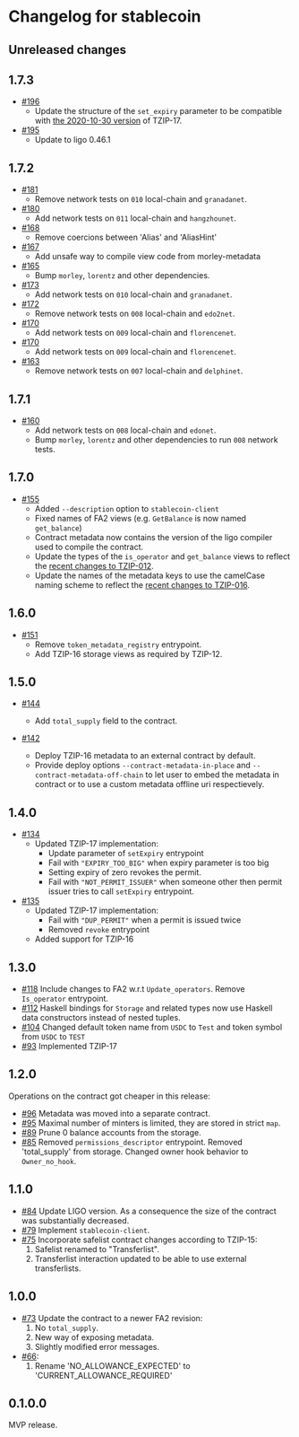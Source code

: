 <!--
SPDX-FileCopyrightText: 2021 Oxhead Alpha
SPDX-License-Identifier: MIT
-->
# Changelog for stablecoin

## Unreleased changes
<!-- Prepend new entries here -->
<!-- Don't forget to update the gas/transaction costs tables in the
README when a new version is released. -->

## 1.7.3

* [#196](https://github.com/tqtezos/stablecoin/pull/196)
  * Update the structure of the `set_expiry` parameter to be compatible with
    [the 2020-10-30 version](https://gitlab.com/tezos/tzip/-/blob/eb1da57684599a266334a73babd7ba82dbbbce66/proposals/tzip-17/tzip-17.md)
    of TZIP-17.
* [#195](https://github.com/tqtezos/stablecoin/pull/195)
  * Update to ligo 0.46.1

## 1.7.2

* [#181](https://github.com/tqtezos/stablecoin/pull/181)
  * Remove network tests on `010` local-chain and `granadanet`.
* [#180](https://github.com/tqtezos/stablecoin/pull/180)
  * Add network tests on `011` local-chain and `hangzhounet`.
* [#168](https://github.com/tqtezos/stablecoin/pull/168)
  * Remove coercions between 'Alias' and 'AliasHint'
* [#167](https://github.com/tqtezos/stablecoin/pull/167)
  * Add unsafe way to compile view code from morley-metadata
* [#165](https://github.com/tqtezos/stablecoin/pull/165)
  * Bump `morley`, `lorentz` and other dependencies.
* [#173](https://github.com/tqtezos/stablecoin/pull/173)
  * Add network tests on `010` local-chain and `granadanet`.
* [#172](https://github.com/tqtezos/stablecoin/pull/172)
  * Remove network tests on `008` local-chain and `edo2net`.
* [#170](https://github.com/tqtezos/stablecoin/pull/170)
  * Add network tests on `009` local-chain and `florencenet`.
* [#170](https://github.com/tqtezos/stablecoin/pull/170)
  * Add network tests on `009` local-chain and `florencenet`.
* [#163](https://github.com/tqtezos/stablecoin/pull/163)
  * Remove network tests on `007` local-chain and `delphinet`.

## 1.7.1

* [#160](https://github.com/tqtezos/stablecoin/pull/160)
  * Add network tests on `008` local-chain and `edonet`.
  * Bump `morley`, `lorentz` and other dependencies to run `008` network tests.

## 1.7.0

* [#155](https://github.com/tqtezos/stablecoin/pull/155)
  * Added `--description` option to `stablecoin-client`
  * Fixed names of FA2 views (e.g. `GetBalance` is now named `get_balance`)
  * Contract metadata now contains the version of the ligo compiler used
    to compile the contract.
  * Update the types of the `is_operator` and `get_balance` views to reflect
    the [recent changes to TZIP-012](https://gitlab.com/tezos/tzip/-/merge_requests/126).
  * Update the names of the metadata keys to use the camelCase naming scheme to reflect
    the [recent changes to TZIP-016](https://gitlab.com/tezos/tzip/-/merge_requests/115).

## 1.6.0

* [#151](https://github.com/tqtezos/stablecoin/pull/151)
  * Remove `token_metadata_registry` entrypoint.
  * Add TZIP-16 storage views as required by TZIP-12.

## 1.5.0

* [#144](https://github.com/tqtezos/stablecoin/pull/144)
  * Add `total_supply` field to the contract.

* [#142](https://github.com/tqtezos/stablecoin/pull/142)
  * Deploy TZIP-16 metadata to an external contract by default.
  * Provide deploy options `--contract-metadata-in-place` and
    `--contract-metadata-off-chain` to let user to embed the metadata
    in contract or to use a custom metadata offline uri respectievely.

## 1.4.0

* [#134](https://github.com/tqtezos/stablecoin/pull/134)
  * Updated TZIP-17 implementation:
    * Update parameter of `setExpiry` entrypoint
    * Fail with `"EXPIRY_TOO_BIG"` when expiry parameter is too big
    * Setting expiry of zero revokes the permit.
    * Fail with `"NOT_PERMIT_ISSUER"` when someone other then permit
      issuer tries to call `setExpiry` entrypoint.
* [#135](https://github.com/tqtezos/stablecoin/pull/135)
  * Updated TZIP-17 implementation:
    * Fail with `"DUP_PERMIT"` when a permit is issued twice
    * Removed `revoke` entrypoint
  * Added support for TZIP-16

## 1.3.0

* [#118](https://github.com/tqtezos/stablecoin/pull/118)
  Include changes to FA2 w.r.t `Update_operators`.
  Remove `Is_operator` entrypoint.
* [#112](https://github.com/tqtezos/stablecoin/pull/112)
  Haskell bindings for `Storage` and related types now use
  Haskell data constructors instead of nested tuples.
* [#104](https://github.com/tqtezos/stablecoin/pull/104)
  Changed default token name from `USDC` to `Test` and token symbol
  from `USDC` to `TEST`
* [#93](https://github.com/tqtezos/stablecoin/pull/93)
  Implemented TZIP-17

## 1.2.0

Operations on the contract got cheaper in this release:

* [#96](https://github.com/tqtezos/stablecoin/pull/96)
  Metadata was moved into a separate contract.
* [#95](https://github.com/tqtezos/stablecoin/pull/95)
  Maximal number of minters is limited, they are stored in strict `map`.
* [#89](https://github.com/tqtezos/stablecoin/pull/89)
  Prune 0 balance accounts from the storage.
* [#85](https://github.com/tqtezos/stablecoin/pull/92)
  Removed `permissions_descriptor` entrypoint.
  Removed 'total_supply' from storage.
  Changed owner hook behavior to `Owner_no_hook`.

## 1.1.0
* [#84](https://github.com/tqtezos/stablecoin/pull/84)
  Update LIGO version.
  As a consequence the size of the contract was substantially decreased.
* [#79](https://github.com/tqtezos/stablecoin/pull/79)
  Implement `stablecoin-client`.
* [#75](https://github.com/tqtezos/stablecoin/pull/75)
  Incorporate safelist contract changes according to TZIP-15:
  1. Safelist renamed to "Transferlist".
  2. Transferlist interaction updated to be able to use external transferlists.

## 1.0.0

* [#73](https://github.com/tqtezos/stablecoin/pull/73)
  Update the contract to a newer FA2 revision:
  1. No `total_supply`.
  2. New way of exposing metadata.
  3. Slightly modified error messages.
* [#66](https://github.com/tqtezos/stablecoin/pull/66):
  1. Rename 'NO_ALLOWANCE_EXPECTED' to 'CURRENT_ALLOWANCE_REQUIRED'

## 0.1.0.0

MVP release.
